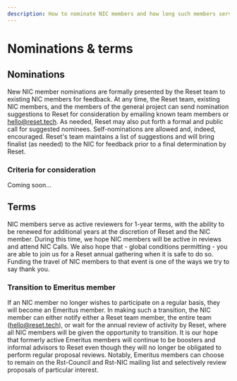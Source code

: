 ```yaml
---
description: How to nominate NIC members and how long such members serve.
---
```


# Nominations & terms

## Nominations

New NIC member nominations are formally presented by the Reset team to existing NIC members for feedback. At any time, the Reset team, existing NIC members, and the members of the general project can send nomination suggestions to Reset for consideration by emailing known team members or [hello@reset.tech](mailto://hello@reset.tech). As needed, Reset may also put forth a formal and public call for suggested nominees. Self-nominations are allowed and, indeed, encouraged. Reset's team maintains a list of suggestions and will bring finalist \(as needed\) to the NIC for feedback prior to a final determination by Reset. 

### Criteria for consideration

Coming soon...

## Terms 

NIC members serve as active reviewers for 1-year terms, with the ability to be renewed for additional years at the discretion of Reset and the NIC member. During this time, we hope NIC members will be active in reviews and attend NIC Calls. We also hope that - global conditions permitting - you are able to join us for a Reset annual gathering when it is safe to do so. Funding the travel of NIC members to that event is one of the ways we try to say thank you. 

### Transition to Emeritus member

If an NIC member no longer wishes to participate on a regular basis, they will become an Emeritus member. In making such a transition, the NIC member can either notify either a Reset team member, the entire team \([hello@reset.tech](mailto://hello@reset.tech)\), or wait for the annual review of activity by Reset, where all NIC members will be given the opportunity to transition. It is our hope that formerly active Emeritus members will continue to be boosters and informal advisors to Reset even though they will no longer be obligated to perform regular proposal reviews. Notably, Emeritus members can choose to remain on the Rst-Council and Rst-NIC mailing list and selectively review proposals of particular interest.

